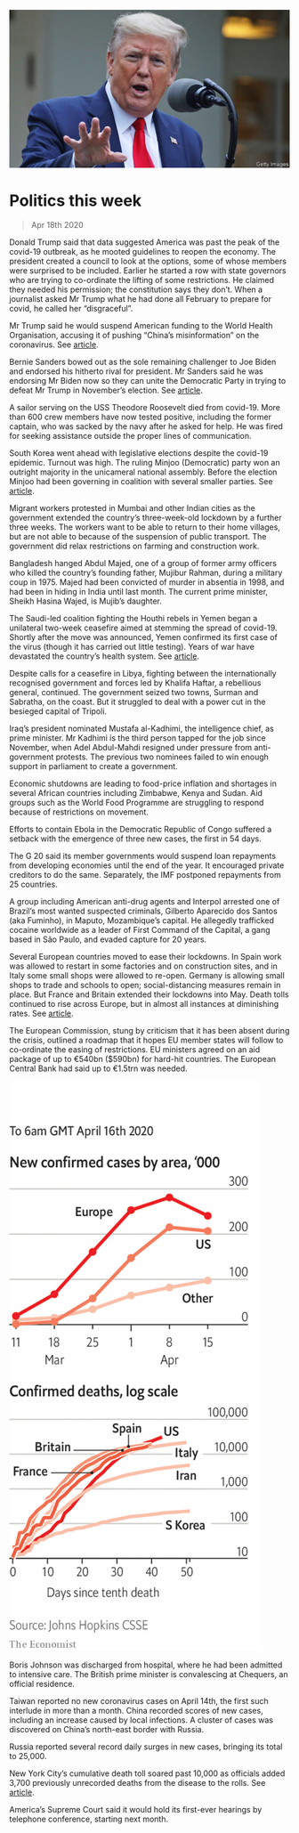 ![](./images/20200418_WWP001_0.jpg)

# Politics this week

> Apr 18th 2020

Donald Trump said that data suggested America was past the peak of the covid-19 outbreak, as he mooted guidelines to reopen the economy. The president created a council to look at the options, some of whose members were surprised to be included. Earlier he started a row with state governors who are trying to co-ordinate the lifting of some restrictions. He claimed they needed his permission; the constitution says they don’t. When a journalist asked Mr Trump what he had done all February to prepare for covid, he called her “disgraceful”.

Mr Trump said he would suspend American funding to the World Health Organisation, accusing it of pushing “China’s misinformation” on the coronavirus. See [article](https://www.economist.com//science-and-technology/2020/04/16/the-world-health-organisation-is-under-fire-from-americas-president).

Bernie Sanders bowed out as the sole remaining challenger to Joe Biden and endorsed his hitherto rival for president. Mr Sanders said he was endorsing Mr Biden now so they can unite the Democratic Party in trying to defeat Mr Trump in November’s election. See [article](https://www.economist.com//united-states/2020/04/18/bernie-sanderss-endorsement-of-joe-biden-leaves-democrats-in-array).

A sailor serving on the USS Theodore Roosevelt died from covid-19. More than 600 crew members have now tested positive, including the former captain, who was sacked by the navy after he asked for help. He was fired for seeking assistance outside the proper lines of communication.

South Korea went ahead with legislative elections despite the covid-19 epidemic. Turnout was high. The ruling Minjoo (Democratic) party won an outright majority in the unicameral national assembly. Before the election Minjoo had been governing in coalition with several smaller parties. See [article](https://www.economist.com//asia/2020/04/16/a-landslide-for-south-koreas-ruling-party-in-parliamentary-elections).

Migrant workers protested in Mumbai and other Indian cities as the government extended the country’s three-week-old lockdown by a further three weeks. The workers want to be able to return to their home villages, but are not able to because of the suspension of public transport. The government did relax restrictions on farming and construction work.

Bangladesh hanged Abdul Majed, one of a group of former army officers who killed the country’s founding father, Mujibur Rahman, during a military coup in 1975. Majed had been convicted of murder in absentia in 1998, and had been in hiding in India until last month. The current prime minister, Sheikh Hasina Wajed, is Mujib’s daughter.

The Saudi-led coalition fighting the Houthi rebels in Yemen began a unilateral two-week ceasefire aimed at stemming the spread of covid-19. Shortly after the move was announced, Yemen confirmed its first case of the virus (though it has carried out little testing). Years of war have devastated the country’s health system. See [article](https://www.economist.com//middle-east-and-africa/2020/04/18/saudi-arabia-looks-for-an-exit-to-the-war-in-yemen).

Despite calls for a ceasefire in Libya, fighting between the internationally recognised government and forces led by Khalifa Haftar, a rebellious general, continued. The government seized two towns, Surman and Sabratha, on the coast. But it struggled to deal with a power cut in the besieged capital of Tripoli.

Iraq’s president nominated Mustafa al-Kadhimi, the intelligence chief, as prime minister. Mr Kadhimi is the third person tapped for the job since November, when Adel Abdul-Mahdi resigned under pressure from anti-government protests. The previous two nominees failed to win enough support in parliament to create a government.

Economic shutdowns are leading to food-price inflation and shortages in several African countries including Zimbabwe, Kenya and Sudan. Aid groups such as the World Food Programme are struggling to respond because of restrictions on movement.

Efforts to contain Ebola in the Democratic Republic of Congo suffered a setback with the emergence of three new cases, the first in 54 days.

The G 20 said its member governments would suspend loan repayments from developing economies until the end of the year. It encouraged private creditors to do the same. Separately, the IMF postponed repayments from 25 countries.

A group including American anti-drug agents and Interpol arrested one of Brazil’s most wanted suspected criminals, Gilberto Aparecido dos Santos (aka Fuminho), in Maputo, Mozambique’s capital. He allegedly trafficked cocaine worldwide as a leader of First Command of the Capital, a gang based in São Paulo, and evaded capture for 20 years.

Several European countries moved to ease their lockdowns. In Spain work was allowed to restart in some factories and on construction sites, and in Italy some small shops were allowed to re-open. Germany is allowing small shops to trade and schools to open; social-distancing measures remain in place. But France and Britain extended their lockdowns into May. Death tolls continued to rise across Europe, but in almost all instances at diminishing rates. See [article](https://www.economist.com//leaders/2020/04/18/fumbling-for-the-exit-strategy).

The European Commission, stung by criticism that it has been absent during the crisis, outlined a roadmap that it hopes EU member states will follow to co-ordinate the easing of restrictions. EU ministers agreed on an aid package of up to €540bn ($590bn) for hard-hit countries. The European Central Bank had said up to €1.5trn was needed.

![](./images/20200418_WWC006.png)

Boris Johnson was discharged from hospital, where he had been admitted to intensive care. The British prime minister is convalescing at Chequers, an official residence.

Taiwan reported no new coronavirus cases on April 14th, the first such interlude in more than a month. China recorded scores of new cases, including an increase caused by local infections. A cluster of cases was discovered on China’s north-east border with Russia.

Russia reported several record daily surges in new cases, bringing its total to 25,000.

New York City’s cumulative death toll soared past 10,000 as officials added 3,700 previously unrecorded deaths from the disease to the rolls. See [article](https://www.economist.com//united-states/2020/04/18/american-inequality-meets-covid-19).

America’s Supreme Court said it would hold its first-ever hearings by telephone conference, starting next month.